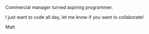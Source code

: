Commercial manager turned aspiring programmer.

I just want to code all day, let me know if you want to collaborate!

Matt

